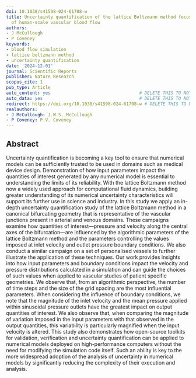 ```yaml
---
doi: 10.1038/s41598-024-61708-w
title: Uncertainty quantification of the lattice Boltzmann method focussing on studies
  of human-scale vascular blood flow
authors:
- J McCullough
- P Coveney
keywords:
- blood flow simulation
- lattice boltzmann method
- uncertainty quantification
date: '2024-12-01'
journal: Scientific Reports
publisher: Nature Research
scopus_cite: 1
pub_type: Article
auto_content: yes                                  # DELETE THIS TO NOT AUTO GENERATE CONTENT
auto_data: yes                                     # DELETE THIS TO NOT AUTO GENERATE METADATA
redirect: https://doi.org/10.1038/s41598-024-61708-w # DELETE THIS TO NOT REDIRECT
realauthors:
- J McCullough: J.W.S. McCullough
- P Coveney: P.V. Coveney
---
```



## Abstract
Uncertainty quantification is becoming a key tool to ensure that numerical models can be sufficiently trusted to be used in domains such as medical device design. Demonstration of how input parameters impact the quantities of interest generated by any numerical model is essential to understanding the limits of its reliability. With the lattice Boltzmann method now a widely used approach for computational fluid dynamics, building greater understanding of its numerical uncertainty characteristics will support its further use in science and industry. In this study we apply an in-depth uncertainty quantification study of the lattice Boltzmann method in a canonical bifurcating geometry that is representative of the vascular junctions present in arterial and venous domains. These campaigns examine how quantities of interest—pressure and velocity along the central axes of the bifurcation—are influenced by the algorithmic parameters of the lattice Boltzmann method and the parameters controlling the values imposed at inlet velocity and outlet pressure boundary conditions. We also conduct a similar campaign on a set of personalised vessels to further illustrate the application of these techniques. Our work provides insights into how input parameters and boundary conditions impact the velocity and pressure distributions calculated in a simulation and can guide the choices of such values when applied to vascular studies of patient specific geometries. We observe that, from an algorithmic perspective, the number of time steps and the size of the grid spacing are the most influential parameters. When considering the influence of boundary conditions, we note that the magnitude of the inlet velocity and the mean pressure applied within sinusoidal pressure outlets have the greatest impact on output quantities of interest. We also observe that, when comparing the magnitude of variation imposed in the input parameters with that observed in the output quantities, this variability is particularly magnified when the input velocity is altered. This study also demonstrates how open-source toolkits for validation, verification and uncertainty quantification can be applied to numerical models deployed on high-performance computers without the need for modifying the simulation code itself. Such an ability is key to the more widespread adoption of the analysis of uncertainty in numerical models by significantly reducing the complexity of their execution and analysis.
